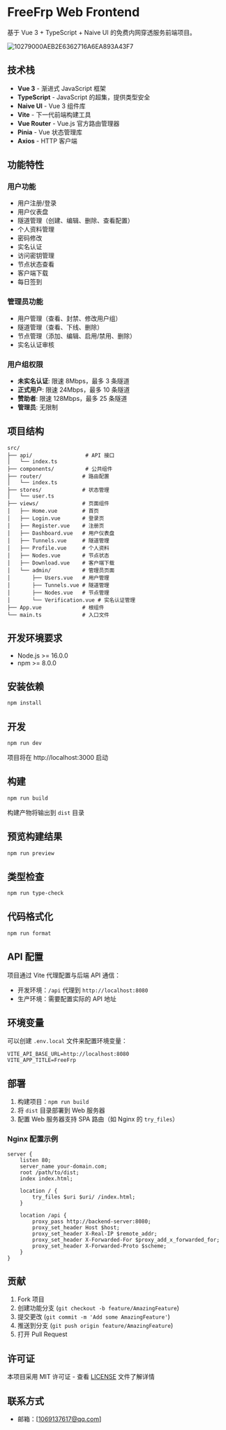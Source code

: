 # FreeFrp Web Frontend

基于 Vue 3 + TypeScript + Naive UI 的免费内网穿透服务前端项目。

![10279000AEB2E6362716A6EA893A43F7](https://github.com/user-attachments/assets/5f3dadfe-86f4-46b9-b00b-57a89ab76644)


## 技术栈

- **Vue 3** - 渐进式 JavaScript 框架
- **TypeScript** - JavaScript 的超集，提供类型安全
- **Naive UI** - Vue 3 组件库
- **Vite** - 下一代前端构建工具
- **Vue Router** - Vue.js 官方路由管理器
- **Pinia** - Vue 状态管理库
- **Axios** - HTTP 客户端

## 功能特性

### 用户功能
- 用户注册/登录
- 用户仪表盘
- 隧道管理（创建、编辑、删除、查看配置）
- 个人资料管理
- 密码修改
- 实名认证
- 访问密钥管理
- 节点状态查看
- 客户端下载
- 每日签到

### 管理员功能
- 用户管理（查看、封禁、修改用户组）
- 隧道管理（查看、下线、删除）
- 节点管理（添加、编辑、启用/禁用、删除）
- 实名认证审核

### 用户组权限
- **未实名认证**: 限速 8Mbps，最多 3 条隧道
- **正式用户**: 限速 24Mbps，最多 10 条隧道
- **赞助者**: 限速 128Mbps，最多 25 条隧道
- **管理员**: 无限制

## 项目结构

```
src/
├── api/                 # API 接口
│   └── index.ts
├── components/          # 公共组件
├── router/             # 路由配置
│   └── index.ts
├── stores/             # 状态管理
│   └── user.ts
├── views/              # 页面组件
│   ├── Home.vue        # 首页
│   ├── Login.vue       # 登录页
│   ├── Register.vue    # 注册页
│   ├── Dashboard.vue   # 用户仪表盘
│   ├── Tunnels.vue     # 隧道管理
│   ├── Profile.vue     # 个人资料
│   ├── Nodes.vue       # 节点状态
│   ├── Download.vue    # 客户端下载
│   └── admin/          # 管理员页面
│       ├── Users.vue   # 用户管理
│       ├── Tunnels.vue # 隧道管理
│       ├── Nodes.vue   # 节点管理
│       └── Verification.vue # 实名认证管理
├── App.vue             # 根组件
└── main.ts             # 入口文件
```

## 开发环境要求

- Node.js >= 16.0.0
- npm >= 8.0.0

## 安装依赖

```bash
npm install
```

## 开发

```bash
npm run dev
```

项目将在 http://localhost:3000 启动

## 构建

```bash
npm run build
```

构建产物将输出到 `dist` 目录

## 预览构建结果

```bash
npm run preview
```

## 类型检查

```bash
npm run type-check
```

## 代码格式化

```bash
npm run format
```

## API 配置

项目通过 Vite 代理配置与后端 API 通信：

- 开发环境：`/api` 代理到 `http://localhost:8080`
- 生产环境：需要配置实际的 API 地址

## 环境变量

可以创建 `.env.local` 文件来配置环境变量：

```env
VITE_API_BASE_URL=http://localhost:8080
VITE_APP_TITLE=FreeFrp
```

## 部署

1. 构建项目：`npm run build`
2. 将 `dist` 目录部署到 Web 服务器
3. 配置 Web 服务器支持 SPA 路由（如 Nginx 的 `try_files`）

### Nginx 配置示例

```nginx
server {
    listen 80;
    server_name your-domain.com;
    root /path/to/dist;
    index index.html;
    
    location / {
        try_files $uri $uri/ /index.html;
    }
    
    location /api {
        proxy_pass http://backend-server:8080;
        proxy_set_header Host $host;
        proxy_set_header X-Real-IP $remote_addr;
        proxy_set_header X-Forwarded-For $proxy_add_x_forwarded_for;
        proxy_set_header X-Forwarded-Proto $scheme;
    }
}
```

## 贡献

1. Fork 项目
2. 创建功能分支 (`git checkout -b feature/AmazingFeature`)
3. 提交更改 (`git commit -m 'Add some AmazingFeature'`)
4. 推送到分支 (`git push origin feature/AmazingFeature`)
5. 打开 Pull Request

## 许可证

本项目采用 MIT 许可证 - 查看 [LICENSE](LICENSE) 文件了解详情

## 联系方式
- 邮箱：[1069137617@qq.com]
